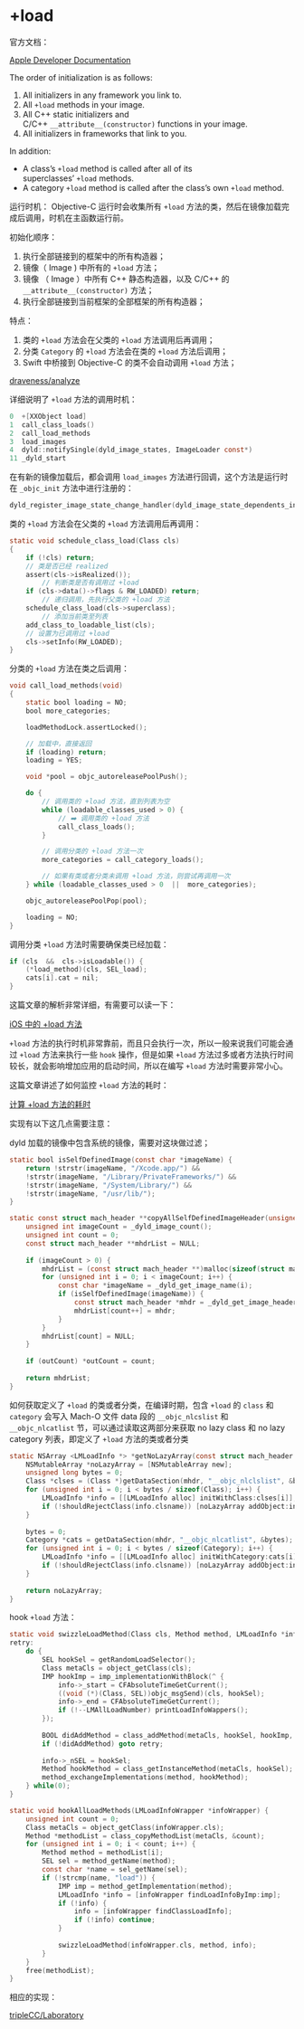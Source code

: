 # +load
官方文档：

[Apple Developer Documentation](https://developer.apple.com/documentation/objectivec/nsobject/1418815-load?language=objc)

The order of initialization is as follows:

1. All initializers in any framework you link to.
2. All `+load` methods in your image.
3. All C++ static initializers and C/C++ `__attribute__(constructor)` functions in your image.
4. All initializers in frameworks that link to you.

In addition:

- A class’s `+load` method is called after all of its superclasses’ `+load` methods.
- A category `+load` method is called after the class’s own `+load` method.

运行时机： Objective-C 运行时会收集所有 `+load` 方法的类，然后在镜像加载完成后调用，时机在主函数运行前。

初始化顺序：

1. 执行全部链接到的框架中的所有构造器；
2. 镜像（ Image ) 中所有的 `+load` 方法；
3. 镜像 （ Image ）中所有 C++ 静态构造器，以及 C/C++ 的 `__attribute__(constructor)` 方法；
4. 执行全部链接到当前框架的全部框架的所有构造器；

特点：

1. 类的 `+load` 方法会在父类的 `+load` 方法调用后再调用；
2. 分类 `Category` 的 `+load` 方法会在类的 `+load` 方法后调用；
3. Swift 中桥接到 Objective-C 的类不会自动调用 `+load` 方法；

[draveness/analyze](https://github.com/draveness/analyze/blob/master/contents/objc/%E4%BD%A0%E7%9C%9F%E7%9A%84%E4%BA%86%E8%A7%A3%20load%20%E6%96%B9%E6%B3%95%E4%B9%88%EF%BC%9F.md)

详细说明了 `+load` 方法的调用时机：

```c
0  +[XXObject load]
1  call_class_loads()
2  call_load_methods
3  load_images
4  dyld::notifySingle(dyld_image_states, ImageLoader const*)
11 _dyld_start
```

在有新的镜像加载后，都会调用 `load_images` 方法进行回调，这个方法是运行时在 `_objc_init` 方法中进行注册的：

```objectivec
dyld_register_image_state_change_handler(dyld_image_state_dependents_initialized, 0/*not batch*/, &load_images);
```

类的 `+load` 方法会在父类的 `+load` 方法调用后再调用：

```objectivec
static void schedule_class_load(Class cls)
{
    if (!cls) return;
    // 类是否已经 realized
    assert(cls->isRealized());
		// 判断类是否有调用过 +load
    if (cls->data()->flags & RW_LOADED) return;
		// 递归调用，先执行父类的 +load 方法
    schedule_class_load(cls->superclass);
		// 添加当前类至列表
    add_class_to_loadable_list(cls);
    // 设置为已调用过 +load
    cls->setInfo(RW_LOADED); 
}
```

分类的 `+load` 方法在类之后调用：

```objectivec
void call_load_methods(void)
{
    static bool loading = NO;
    bool more_categories;

    loadMethodLock.assertLocked();

    // 加载中，直接返回
    if (loading) return;
    loading = YES;

    void *pool = objc_autoreleasePoolPush();

    do {
        // 调用类的 +load 方法，直到列表为空
        while (loadable_classes_used > 0) {
            // ➡️ 调用类的 +load 方法
            call_class_loads();
        }

        // 调用分类的 +load 方法一次
        more_categories = call_category_loads();

        // 如果有类或者分类未调用 +load 方法，则尝试再调用一次
    } while (loadable_classes_used > 0  ||  more_categories);

    objc_autoreleasePoolPop(pool);

    loading = NO;
}
```

调用分类 `+load` 方法时需要确保类已经加载：

```objectivec
if (cls  &&  cls->isLoadable()) {
    (*load_method)(cls, SEL_load);
    cats[i].cat = nil;
}
```

这篇文章的解析非常详细，有需要可以读一下：

[iOS 中的 +load 方法](https://kingcos.me/posts/2019/+load_in_ios/)

`+load` 方法的执行时机非常靠前，而且只会执行一次，所以一般来说我们可能会通过 `+load` 方法来执行一些 `hook` 操作，但是如果 `+load` 方法过多或者方法执行时间较长，就会影响增加应用的启动时间，所以在编写 `+load` 方法时需要非常小心。

这篇文章讲述了如何监控 `+load` 方法的耗时：

[计算 +load 方法的耗时](https://triplecc.github.io/2019/05/27/%E8%AE%A1%E7%AE%97load%E8%80%97%E6%97%B6/)

实现有以下这几点需要注意：

dyld 加载的镜像中包含系统的镜像，需要对这块做过滤；

```objectivec
static bool isSelfDefinedImage(const char *imageName) {
    return !strstr(imageName, "/Xcode.app/") &&
    !strstr(imageName, "/Library/PrivateFrameworks/") &&
    !strstr(imageName, "/System/Library/") &&
    !strstr(imageName, "/usr/lib/");
}

static const struct mach_header **copyAllSelfDefinedImageHeader(unsigned int *outCount) {
    unsigned int imageCount = _dyld_image_count();
    unsigned int count = 0;
    const struct mach_header **mhdrList = NULL;
    
    if (imageCount > 0) {
        mhdrList = (const struct mach_header **)malloc(sizeof(struct mach_header *) * imageCount);
        for (unsigned int i = 0; i < imageCount; i++) {
            const char *imageName = _dyld_get_image_name(i);
            if (isSelfDefinedImage(imageName)) {
                const struct mach_header *mhdr = _dyld_get_image_header(i);
                mhdrList[count++] = mhdr;
            }
        }
        mhdrList[count] = NULL;
    }
    
    if (outCount) *outCount = count;
    
    return mhdrList;
}
```

如何获取定义了 `+load` 的类或者分类，在编译时期，包含 `+load` 的 `class` 和 `category` 会写入 Mach-O 文件 data 段的 `__objc_nlcslist` 和 `__objc_nlcatlist` 节，可以通过读取这两部分来获取 no lazy class 和 no lazy category 列表，即定义了 `+load` 方法的类或者分类

```objectivec
static NSArray <LMLoadInfo *> *getNoLazyArray(const struct mach_header *mhdr) {
    NSMutableArray *noLazyArray = [NSMutableArray new];
    unsigned long bytes = 0;
    Class *clses = (Class *)getDataSection(mhdr, "__objc_nlclslist", &bytes);
    for (unsigned int i = 0; i < bytes / sizeof(Class); i++) {
        LMLoadInfo *info = [[LMLoadInfo alloc] initWithClass:clses[i]];
        if (!shouldRejectClass(info.clsname)) [noLazyArray addObject:info];
    }
    
    bytes = 0;
    Category *cats = getDataSection(mhdr, "__objc_nlcatlist", &bytes);
    for (unsigned int i = 0; i < bytes / sizeof(Category); i++) {
        LMLoadInfo *info = [[LMLoadInfo alloc] initWithCategory:cats[i]];
        if (!shouldRejectClass(info.clsname)) [noLazyArray addObject:info];
    }
    
    return noLazyArray;
}
```

hook `+load` 方法：

```objectivec
static void swizzleLoadMethod(Class cls, Method method, LMLoadInfo *info) {
retry:
    do {
        SEL hookSel = getRandomLoadSelector();
        Class metaCls = object_getClass(cls);
        IMP hookImp = imp_implementationWithBlock(^ {
            info->_start = CFAbsoluteTimeGetCurrent();
            ((void (*)(Class, SEL))objc_msgSend)(cls, hookSel);
            info->_end = CFAbsoluteTimeGetCurrent();
            if (!--LMAllLoadNumber) printLoadInfoWappers();
        });
        
        BOOL didAddMethod = class_addMethod(metaCls, hookSel, hookImp, method_getTypeEncoding(method));
        if (!didAddMethod) goto retry;
        
        info->_nSEL = hookSel;
        Method hookMethod = class_getInstanceMethod(metaCls, hookSel);
        method_exchangeImplementations(method, hookMethod);
    } while(0);
}

static void hookAllLoadMethods(LMLoadInfoWrapper *infoWrapper) {
    unsigned int count = 0;
    Class metaCls = object_getClass(infoWrapper.cls);
    Method *methodList = class_copyMethodList(metaCls, &count);
    for (unsigned int i = 0; i < count; i++) {
        Method method = methodList[i];
        SEL sel = method_getName(method);
        const char *name = sel_getName(sel);
        if (!strcmp(name, "load")) {
            IMP imp = method_getImplementation(method);
            LMLoadInfo *info = [infoWrapper findLoadInfoByImp:imp];
            if (!info) {
                info = [infoWrapper findClassLoadInfo];
                if (!info) continue;
            }
            
            swizzleLoadMethod(infoWrapper.cls, method, info);
        }
    }
    free(methodList);
}
```

相应的实现：

[tripleCC/Laboratory](https://github.com/tripleCC/Laboratory/tree/master/HookLoadMethods)